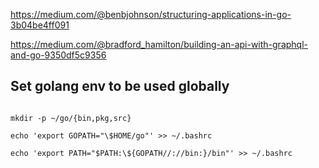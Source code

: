 https://medium.com/@benbjohnson/structuring-applications-in-go-3b04be4ff091

https://medium.com/@bradford_hamilton/building-an-api-with-graphql-and-go-9350df5c9356

## Set golang env to be used globally

```

mkdir -p ~/go/{bin,pkg,src}

echo 'export GOPATH="\$HOME/go"' >> ~/.bashrc

echo 'export PATH="$PATH:\${GOPATH//://bin:}/bin"' >> ~/.bashrc

```
